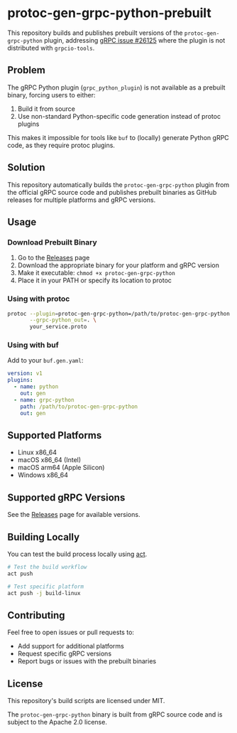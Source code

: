 # protoc-gen-grpc-python-prebuilt

This repository builds and publishes prebuilt versions of the
`protoc-gen-grpc-python` plugin, addressing [gRPC issue
#26125](https://github.com/grpc/grpc/issues/26125) where the plugin is not
distributed with `grpcio-tools`.

## Problem

The gRPC Python plugin (`grpc_python_plugin`) is not available as a prebuilt binary, forcing users to either:
1. Build it from source
2. Use non-standard Python-specific code generation instead of protoc plugins

This makes it impossible for tools like `buf` to (locally) generate Python
gRPC code, as they require protoc plugins.

## Solution

This repository automatically builds the `protoc-gen-grpc-python` plugin from
the official gRPC source code and publishes prebuilt binaries as GitHub releases
for multiple platforms and gRPC versions.

## Usage

### Download Prebuilt Binary

1. Go to the [Releases](https://github.com/nhurden/protoc-gen-grpc-python-prebuilt/releases) page
2. Download the appropriate binary for your platform and gRPC version
3. Make it executable: `chmod +x protoc-gen-grpc-python`
4. Place it in your PATH or specify its location to protoc

### Using with protoc

```bash
protoc --plugin=protoc-gen-grpc-python=/path/to/protoc-gen-grpc-python \
       --grpc-python_out=. \
       your_service.proto
```

### Using with buf

Add to your `buf.gen.yaml`:

```yaml
version: v1
plugins:
  - name: python
    out: gen
  - name: grpc-python
    path: /path/to/protoc-gen-grpc-python
    out: gen
```

## Supported Platforms

- Linux x86_64
- macOS x86_64 (Intel)
- macOS arm64 (Apple Silicon)
- Windows x86_64

## Supported gRPC Versions

See the [Releases](https://github.com/nhurden/protoc-gen-grpc-python-prebuilt/releases) page for available versions.

## Building Locally

You can test the build process locally using [act](https://github.com/nektos/act).

```bash
# Test the build workflow
act push

# Test specific platform
act push -j build-linux
```

## Contributing

Feel free to open issues or pull requests to:

- Add support for additional platforms
- Request specific gRPC versions
- Report bugs or issues with the prebuilt binaries

## License

This repository's build scripts are licensed under MIT.

The `protoc-gen-grpc-python` binary is built from gRPC source code and is subject to the Apache 2.0 license.
